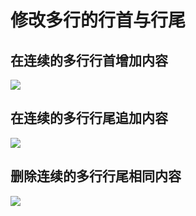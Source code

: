 # 修改多行的行首与行尾

## 在连续的多行行首增加内容

![](https://image-host-1251893006.cos.ap-chengdu.myqcloud.com/2025%2F06%2F11%2F20250611101014-1.gif)

## 在连续的多行行尾追加内容

![](https://image-host-1251893006.cos.ap-chengdu.myqcloud.com/2025%2F06%2F11%2F20250611101014.gif)

## 删除连续的多行行尾相同内容

![](https://image-host-1251893006.cos.ap-chengdu.myqcloud.com/2025%2F06%2F11%2F20250611102205.gif)
